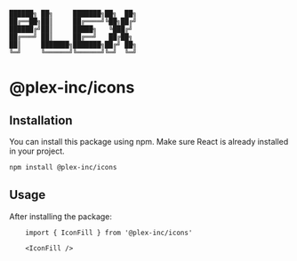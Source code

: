 ```ascii
██████╗ ██╗     ███████╗██╗  ██╗
██╔══██╗██║     ██╔════╝╚██╗██╔╝
██████╔╝██║     █████╗   ╚███╔╝ 
██╔═══╝ ██║     ██╔══╝   ██╔██╗ 
██║     ███████╗███████╗██╔╝ ██╗
╚═╝     ╚══════╝╚══════╝╚═╝  ╚═╝
```

# @plex-inc/icons

## Installation

You can install this package using npm. Make sure React is already installed in your project.

```bash
npm install @plex-inc/icons
```

## Usage

After installing the package:

```tsx
    import { IconFill } from '@plex-inc/icons'

    <IconFill />
```